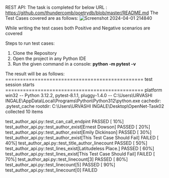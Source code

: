 REST API: 
The task is completed for below URL : https://github.com/thundercomb/poetrydb/blob/master/README.md
The Test Cases covered are as follows: 
![Screenshot 2024-04-01 214840](https://github.com/IngaleUrvashi/OpenNetTask02/assets/165666146/8e7a3937-c1ae-400b-9cdc-16dfcf91d065)

While writing the test cases both Positive and Negative scenarios are covered

Steps to run test cases:
1) Clone the Repository
2) Open the project in any Python IDE
3) Run the given command in a console: **python -m pytest -v**

The result will be as follows: 
=============================================== test session starts ===============================================
platform win32 -- Python 3.12.2, pytest-8.1.1, pluggy-1.4.0 -- C:\Users\URVASHI INGALE\AppData\Local\Programs\Python\Python312\python.exe
cachedir: .pytest_cache
rootdir: C:\Users\URVASHI INGALE\Desktop\OpenNet-Task02
collected 10 items

test_author_api.py::test_can_call_endpint PASSED                                                             [ 10%]
test_author_api.py::test_author_exist[Ernest Dowson] PASSED                                                  [ 20%]
test_author_api.py::test_author_exist[Emily Dickinson] PASSED                                                [ 30%]
test_author_api.py::test_author_exist[This Test Case Should Fail] FAILED                                     [ 40%]
test_author_api.py::test_title_author_linecount PASSED                                                       [ 50%]
test_author_api.py::test_lines_exist[Latitudeless Place.] PASSED                                             [ 60%]
test_author_api.py::test_lines_exist[This Test Case Should Fail] FAILED                                      [ 70%]
test_author_api.py::test_linecount[3] PASSED                                                                 [ 80%]
test_author_api.py::test_linecount[5] PASSED                                                                 [ 90%]
test_author_api.py::test_linecount[0] FAILED  


   
